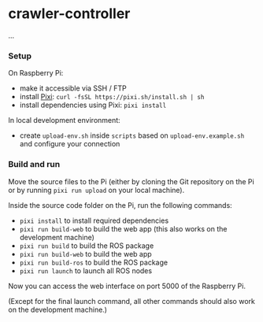 # crawler-controller

...


### Setup

On Raspberry Pi:
- make it accessible via SSH / FTP
- install [Pixi](https://pixi.sh): `curl -fsSL https://pixi.sh/install.sh | sh`
- install dependencies using Pixi: `pixi install`

In local development environment:
- create `upload-env.sh` inside `scripts` based on `upload-env.example.sh` and configure your connection

### Build and run

Move the source files to the Pi (either by cloning the Git repository on the Pi or by running `pixi run upload` on your local machine).

Inside the source code folder on the Pi, run the following commands:

- `pixi install` to install required dependencies
- `pixi run build-web` to build the web app (this also works on the development machine)
- `pixi run build` to build the ROS package
- `pixi run build-web` to build the web app 
- `pixi run build-ros` to build the ROS package
- `pixi run launch` to launch all ROS nodes

Now you can access the web interface on port 5000 of the Raspberry Pi.

(Except for the final launch command, all other commands should also work
on the development machine.)
